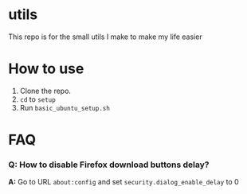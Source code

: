 # utils

This repo is for the small utils I make to make my life easier


# How to use
1. Clone the repo.
2. `cd` to `setup`
3. Run `basic_ubuntu_setup.sh`


# FAQ

### **Q: How to disable Firefox download buttons delay?**

**A:** Go to URL `about:config` and set `security.dialog_enable_delay` to 0
